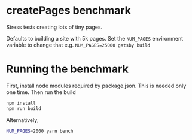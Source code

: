 # createPages benchmark

Stress tests creating lots of tiny pages.

Defaults to building a site with 5k pages. Set the `NUM_PAGES` environment variable to change that e.g. `NUM_PAGES=25000 gatsby build`

# Running the benchmark

First, install node modules required by package.json. This is needed only one time. Then run the build

```bash
npm install
npm run build
```

Alternatively;

```sh
NUM_PAGES=2000 yarn bench
```

